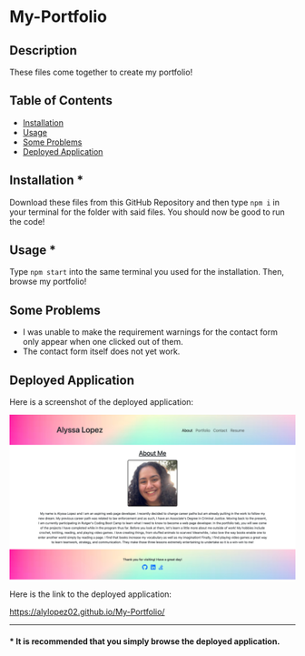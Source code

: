 # My-Portfolio
## Description
These files come together to create my portfolio!

## Table of Contents
- [Installation](#installation)
- [Usage](#usage)
- [Some Problems](#some-problems)
- [Deployed Application](#deployed-application)


## Installation *
Download these files from this GitHub Repository and then type `npm i` in your terminal for the folder with said files. You should now be good to run the code!

## Usage *
Type `npm start` into the same terminal you used for the installation. Then, browse my portfolio!

## Some Problems
- I was unable to make the requirement warnings for the contact form only appear when one clicked out of them.
- The contact form itself does not yet work.

## Deployed Application
Here is a screenshot of the deployed application:

![My Portfolio](./assets/deployed-application.png "My Portfolio")

Here is the link to the deployed application:

<a href="https://alylopez02.github.io/My-Portfolio/">https://alylopez02.github.io/My-Portfolio/</a>

----------
#### * It is recommended that you simply browse the deployed application.
